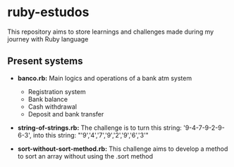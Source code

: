 # ruby-estudos

This repository aims to store learnings and challenges made during my journey with Ruby language

## Present systems

- **banco.rb:** Main logics and operations of a bank atm system
  - Registration system
  - Bank balance
  - Cash withdrawal
  - Deposit and bank transfer 

- **string-of-strings.rb:** The challenge is to turn this string: '9-4-7-9-2-9-6-3', into this string: "'9','4','7','9','2','9','6','3'"

- **sort-without-sort-method.rb:** This challenge aims to develop a method to sort an array without using the .sort method
